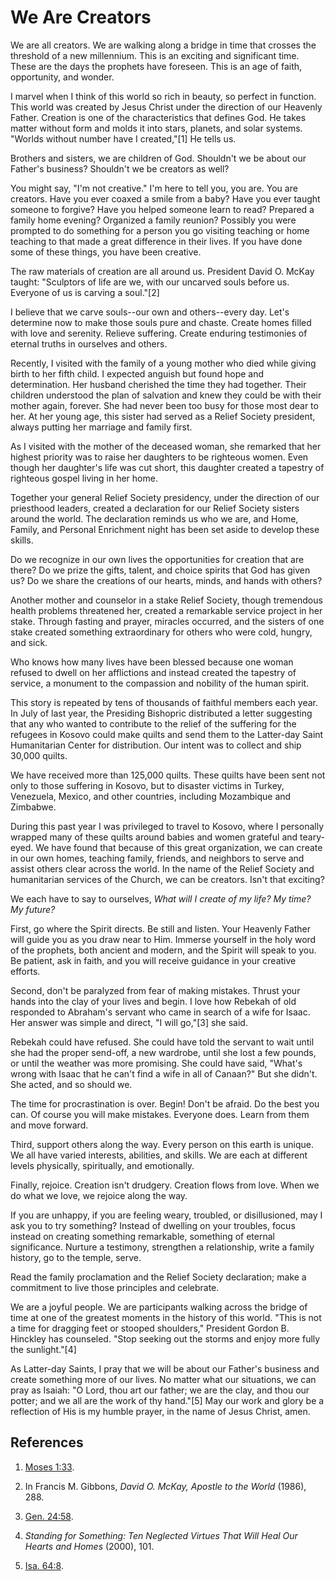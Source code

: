 # We Are Creators

We are all creators. We are walking along a bridge in time that crosses the
threshold of a new millennium. This is an exciting and significant time. These
are the days the prophets have foreseen. This is an age of faith, opportunity,
and wonder.

I marvel when I think of this world so rich in beauty, so perfect in function.
This world was created by Jesus Christ under the direction of our Heavenly
Father. Creation is one of the characteristics that defines God. He takes
matter without form and molds it into stars, planets, and solar systems.
"Worlds without number have I created,"[1] He tells us.

Brothers and sisters, we are children of God. Shouldn't we be about our
Father's business? Shouldn't we be creators as well?

You might say, "I'm not creative." I'm here to tell you, you are. You are
creators. Have you ever coaxed a smile from a baby? Have you ever taught
someone to forgive? Have you helped someone learn to read? Prepared a family
home evening? Organized a family reunion? Possibly you were prompted to do
something for a person you go visiting teaching or home teaching to that made
a great difference in their lives. If you have done some of these things, you
have been creative.

The raw materials of creation are all around us. President David O. McKay
taught: "Sculptors of life are we, with our uncarved souls before us. Everyone
of us is carving a soul."[2]

I believe that we carve souls--our own and others--every day. Let's determine
now to make those souls pure and chaste. Create homes filled with love and
serenity. Relieve suffering. Create enduring testimonies of eternal truths in
ourselves and others.

Recently, I visited with the family of a young mother who died while giving
birth to her fifth child. I expected anguish but found hope and determination.
Her husband cherished the time they had together. Their children understood
the plan of salvation and knew they could be with their mother again, forever.
She had never been too busy for those most dear to her. At her young age, this
sister had served as a Relief Society president, always putting her marriage
and family first.

As I visited with the mother of the deceased woman, she remarked that her
highest priority was to raise her daughters to be righteous women. Even though
her daughter's life was cut short, this daughter created a tapestry of
righteous gospel living in her home.

Together your general Relief Society presidency, under the direction of our
priesthood leaders, created a declaration for our Relief Society sisters
around the world. The declaration reminds us who we are, and Home, Family, and
Personal Enrichment night has been set aside to develop these skills.

Do we recognize in our own lives the opportunities for creation that are
there? Do we prize the gifts, talent, and choice spirits that God has given
us? Do we share the creations of our hearts, minds, and hands with others?

Another mother and counselor in a stake Relief Society, though tremendous
health problems threatened her, created a remarkable service project in her
stake. Through fasting and prayer, miracles occurred, and the sisters of one
stake created something extraordinary for others who were cold, hungry, and
sick.

Who knows how many lives have been blessed because one woman refused to dwell
on her afflictions and instead created the tapestry of service, a monument to
the compassion and nobility of the human spirit.

This story is repeated by tens of thousands of faithful members each year. In
July of last year, the Presiding Bishopric distributed a letter suggesting
that any who wanted to contribute to the relief of the suffering for the
refugees in Kosovo could make quilts and send them to the Latter-day Saint
Humanitarian Center for distribution. Our intent was to collect and ship
30,000 quilts.

We have received more than 125,000 quilts. These quilts have been sent not
only to those suffering in Kosovo, but to disaster victims in Turkey,
Venezuela, Mexico, and other countries, including Mozambique and Zimbabwe.

During this past year I was privileged to travel to Kosovo, where I personally
wrapped many of these quilts around babies and women grateful and teary-eyed.
We have found that because of this great organization, we can create in our
own homes, teaching family, friends, and neighbors to serve and assist others
clear across the world. In the name of the Relief Society and humanitarian
services of the Church, we can be creators. Isn't that exciting?

We each have to say to ourselves, _What will I create of my life? My time? My
future?_

First, go where the Spirit directs. Be still and listen. Your Heavenly Father
will guide you as you draw near to Him. Immerse yourself in the holy word of
the prophets, both ancient and modern, and the Spirit will speak to you. Be
patient, ask in faith, and you will receive guidance in your creative efforts.

Second, don't be paralyzed from fear of making mistakes. Thrust your hands
into the clay of your lives and begin. I love how Rebekah of old responded to
Abraham's servant who came in search of a wife for Isaac. Her answer was
simple and direct, "I will go,"[3] she said.

Rebekah could have refused. She could have told the servant to wait until she
had the proper send-off, a new wardrobe, until she lost a few pounds, or until
the weather was more promising. She could have said, "What's wrong with Isaac
that he can't find a wife in all of Canaan?" But she didn't. She acted, and so
should we.

The time for procrastination is over. Begin! Don't be afraid. Do the best you
can. Of course you will make mistakes. Everyone does. Learn from them and move
forward.

Third, support others along the way. Every person on this earth is unique. We
all have varied interests, abilities, and skills. We are each at different
levels physically, spiritually, and emotionally.

Finally, rejoice. Creation isn't drudgery. Creation flows from love. When we
do what we love, we rejoice along the way.

If you are unhappy, if you are feeling weary, troubled, or disillusioned, may
I ask you to try something? Instead of dwelling on your troubles, focus
instead on creating something remarkable, something of eternal significance.
Nurture a testimony, strengthen a relationship, write a family history, go to
the temple, serve.

Read the family proclamation and the Relief Society declaration; make a
commitment to live those principles and celebrate.

We are a joyful people. We are participants walking across the bridge of time
at one of the greatest moments in the history of this world. "This is not a
time for dragging feet or stooped shoulders," President Gordon B. Hinckley has
counseled. "Stop seeking out the storms and enjoy more fully the sunlight."[4]

As Latter-day Saints, I pray that we will be about our Father's business and
create something more of our lives. No matter what our situations, we can pray
as Isaiah: "O Lord, thou art our father; we are the clay, and thou our potter;
and we all are the work of thy hand."[5] May our work and glory be a
reflection of His is my humble prayer, in the name of Jesus Christ, amen.

## References

  1. [Moses 1:33](https://www.lds.org/scriptures/pgp/moses/1.33?lang=eng#32).

  2. In Francis M. Gibbons, _David O. McKay, Apostle to the World_ (1986), 288.

  3. [Gen. 24:58](https://www.lds.org/scriptures/ot/gen/24.58?lang=eng#57).

  4. _Standing for Something: Ten Neglected Virtues That Will Heal Our Hearts and Homes_ (2000), 101.

  5. [Isa. 64:8](https://www.lds.org/scriptures/ot/isa/64.8?lang=eng#7).

